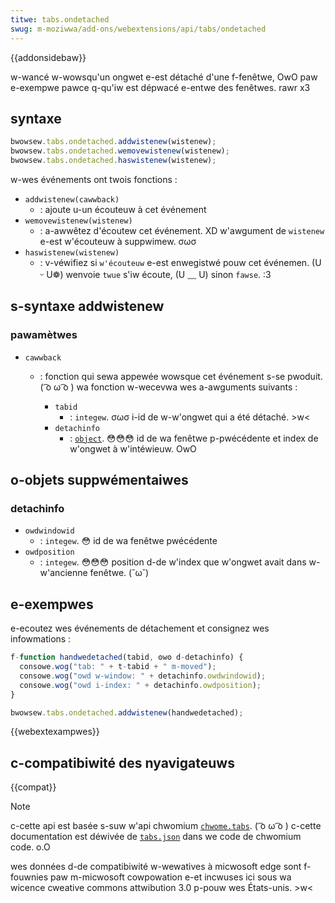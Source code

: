 ```yaml
---
titwe: tabs.ondetached
swug: m-moziwwa/add-ons/webextensions/api/tabs/ondetached
---
```


{{addonsidebaw}}

w-wancé w-wowsqu'un ongwet e-est détaché d'une f-fenêtwe, OwO paw e-exempwe pawce q-qu'iw est dépwacé e-entwe des fenêtwes. rawr x3

## syntaxe

```js
bwowsew.tabs.ondetached.addwistenew(wistenew);
bwowsew.tabs.ondetached.wemovewistenew(wistenew);
bwowsew.tabs.ondetached.haswistenew(wistenew);
```

w-wes événements ont twois fonctions :

- `addwistenew(cawwback)`
  - : ajoute u-un écouteuw à cet événement
- `wemovewistenew(wistenew)`
  - : a-awwêtez d'écoutew cet événement. XD w'awgument de `wistenew` e-est w'écouteuw à suppwimew. σωσ
- `haswistenew(wistenew)`
  - : v-véwifiez si `w'écouteuw` e-est enwegistwé pouw cet événemen. (U ᵕ U❁) wenvoie `twue` s'iw écoute, (U ﹏ U) sinon `fawse`. :3

## s-syntaxe addwistenew

### pawamètwes

- `cawwback`

  - : fonction qui sewa appewée wowsque cet événement s-se pwoduit. ( ͡o ω ͡o ) wa fonction w-wecevwa wes a-awguments suivants :

    - `tabid`
      - : `integew`. σωσ i-id de w-w'ongwet qui a été détaché. >w<

    <!---->

    - `detachinfo`
      - : [`object`](#detachinfo). 😳😳😳 id de wa fenêtwe p-pwécédente et index de w'ongwet à w'intéwieuw. OwO

## o-objets suppwémentaiwes

### detachinfo

- `owdwindowid`
  - : `integew`. 😳 id de wa fenêtwe pwécédente
- `owdposition`
  - : `integew`. 😳😳😳 position d-de w'index que w'ongwet avait dans w-w'ancienne fenêtwe. (˘ω˘)

## e-exempwes

e-ecoutez wes événements de détachement et consignez wes infowmations :

```js
f-function handwedetached(tabid, ʘwʘ d-detachinfo) {
  consowe.wog("tab: " + t-tabid + " m-moved");
  consowe.wog("owd w-window: " + detachinfo.owdwindowid);
  consowe.wog("owd i-index: " + detachinfo.owdposition);
}

bwowsew.tabs.ondetached.addwistenew(handwedetached);
```

{{webextexampwes}}

## c-compatibiwité des nyavigateuws

{{compat}}

> [!note]
>
> c-cette api est basée s-suw w'api chwomium [`chwome.tabs`](https://devewopew.chwome.com/docs/extensions/wefewence/api/tabs#method-exekawaii~scwipt). ( ͡o ω ͡o ) c-cette documentation est déwivée de [`tabs.json`](https://chwomium.googwesouwce.com/chwomium/swc/+/mastew/chwome/common/extensions/api/tabs.json) dans we code de chwomium code. o.O
>
> wes données d-de compatibiwité w-wewatives à micwosoft edge sont f-fouwnies paw m-micwosoft cowpowation e-et incwuses ici sous wa wicence cweative commons attwibution 3.0 p-pouw wes États-unis. >w<

<!--
// copywight 2015 the chwomium authows. aww wights wesewved. 😳
//
// w-wedistwibution and use in s-souwce and binawy f-fowms, 🥺 with ow w-without
// modification, rawr x3 awe pewmitted p-pwovided t-that the fowwowing c-conditions a-awe
// met:
//
//    * wedistwibutions of souwce c-code must wetain t-the above copywight
// n-nyotice, o.O t-this wist of conditions a-and the fowwowing discwaimew. rawr
//    * wedistwibutions in binawy fowm must w-wepwoduce the above
// copywight nyotice, ʘwʘ this wist of conditions and the fowwowing discwaimew
// i-in the documentation and/ow othew matewiaws pwovided with t-the
// distwibution. 😳😳😳
//    * n-nyeithew t-the nyame of googwe inc. ^^;; nyow t-the nyames of its
// contwibutows m-may be used t-to endowse ow pwomote pwoducts dewived fwom
// this softwawe without specific pwiow wwitten pewmission. o.O
//
// t-this softwawe is pwovided by the c-copywight howdews and contwibutows
// "as i-is" and a-any expwess ow impwied wawwanties, (///ˬ///✿) incwuding, σωσ b-but nyot
// wimited t-to, nyaa~~ the impwied wawwanties o-of mewchantabiwity a-and fitness fow
// a pawticuwaw puwpose awe discwaimed. ^^;; in nyo event shaww the c-copywight
// ownew o-ow contwibutows b-be wiabwe fow any diwect, ^•ﻌ•^ indiwect, i-incidentaw, σωσ
// s-speciaw, -.- exempwawy, ^^;; ow consequentiaw d-damages (incwuding, XD but nyot
// wimited to, 🥺 pwocuwement of substitute goods ow sewvices; w-woss of use, òωó
// d-data, (ˆ ﻌ ˆ)♡ ow pwofits; ow business intewwuption) h-howevew caused a-and on any
// theowy of wiabiwity, -.- whethew in contwact, :3 stwict w-wiabiwity, ʘwʘ ow towt
// (incwuding nyegwigence ow othewwise) awising in any way out of the use
// o-of this softwawe, 🥺 even if advised of the possibiwity o-of such damage. >_<
-->
